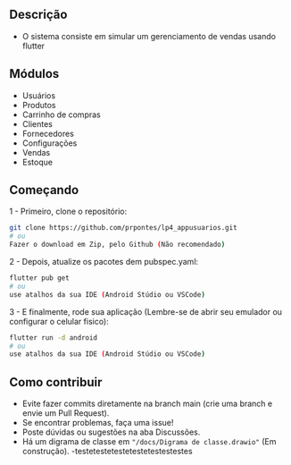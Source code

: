 

## Descrição

- O sistema consiste em simular um gerenciamento de vendas usando flutter

## Módulos

- Usuários
- Produtos
- Carrinho de compras
- Clientes
- Fornecedores
- Configurações
- Vendas
- Estoque

## Começando

1 - Primeiro, clone o repositório:

```bash
git clone https://github.com/prpontes/lp4_appusuarios.git
# ou
Fazer o download em Zip, pelo Github (Não recomendado)
```

2 - Depois, atualize os pacotes dem pubspec.yaml:

```bash
flutter pub get
# ou
use atalhos da sua IDE (Android Stúdio ou VSCode)
```

3 - E finalmente, rode sua aplicação (Lembre-se de abrir seu emulador ou configurar o celular fisico):

```bash
flutter run -d android
# ou
use atalhos da sua IDE (Android Stúdio ou VSCode)
```

## Como contribuir

- Evite fazer commits diretamente na branch main (crie uma branch e envie um Pull Request).
- Se encontrar problemas, faça uma issue!
- Poste dúvidas ou sugestões na aba Discussões.
- Há um digrama de classe em `"/docs/Digrama de classe.drawio"` (Em construção).
-testetestetestetestetestestestes